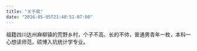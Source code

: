 ```yaml
---
title: "关于我"
date: "2016-05-05T21:48:51-07:00"
---
```

祖籍四川达州麻柳镇的荒野乡村，个子不高、长的不帅，普通男青年一枚，本科一心想读师范，硕博入坑统计学专业。
